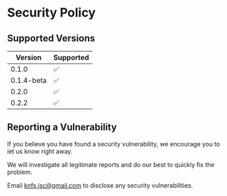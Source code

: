 # Security Policy

## Supported Versions

| Version | Supported          |
| ------- | ------------------ |
| 0.1.0   | :white_check_mark: |
| 0.1.4-beta   | :white_check_mark: |
| 0.2.0   | :white_check_mark: |
| 0.2.2   | :white_check_mark: |


## Reporting a Vulnerability

If you believe you have found a security vulnerability, we encourage you to let us know right away.

We will investigate all legitimate reports and do our best to quickly fix the problem.

Email knfs.jsc@gmail.com to disclose any security vulnerabilities.
